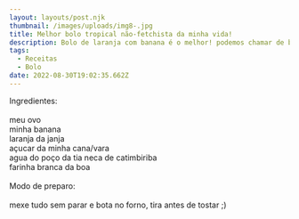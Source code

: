 ```yaml
---
layout: layouts/post.njk
thumbnail: /images/uploads/img8-.jpg
title: Melhor bolo tropical não-fetchista da minha vida!
description: Bolo de laranja com banana é o melhor! podemos chamar de bananja kkkkkkk
tags:
  - Receitas
  - Bolo
date: 2022-08-30T19:02:35.662Z
---
```

Ingredientes:\
\
meu ovo\
minha banana\
laranja da janja\
açucar da minha cana/vara\
agua do poço da tia neca de catimbiriba\
farinha branca da boa \
\
Modo de preparo:\
\
mexe tudo sem parar e bota no forno, tira antes de tostar ;)